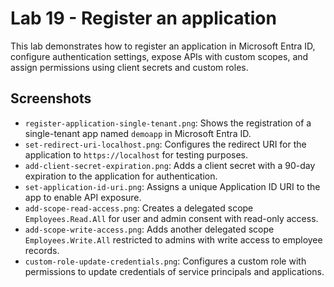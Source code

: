# Lab 19 - Register an application

This lab demonstrates how to register an application in Microsoft Entra ID, configure authentication settings, expose APIs with custom scopes, and assign permissions using client secrets and custom roles.

## Screenshots

- `register-application-single-tenant.png`: Shows the registration of a single-tenant app named `demoapp` in Microsoft Entra ID.
- `set-redirect-uri-localhost.png`: Configures the redirect URI for the application to `https://localhost` for testing purposes.
- `add-client-secret-expiration.png`: Adds a client secret with a 90-day expiration to the application for authentication.
- `set-application-id-uri.png`: Assigns a unique Application ID URI to the app to enable API exposure.
- `add-scope-read-access.png`: Creates a delegated scope `Employees.Read.All` for user and admin consent with read-only access.
- `add-scope-write-access.png`: Adds another delegated scope `Employees.Write.All` restricted to admins with write access to employee records.
- `custom-role-update-credentials.png`: Configures a custom role with permissions to update credentials of service principals and applications.

